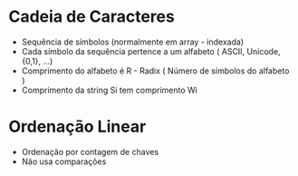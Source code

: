 # Cadeia de Caracteres

- Sequência de símbolos (normalmente em array - indexada)
- Cada símbolo da sequência pertence a um alfabeto ( ASCII, Unicode, {0,1}, ...)
- Comprimento do alfabeto é R - Radix ( Número de símbolos do alfabeto )
- Comprimento da string Si tem comprimento Wi


# Ordenação Linear

- Ordenação por contagem de chaves
- Não usa comparações


